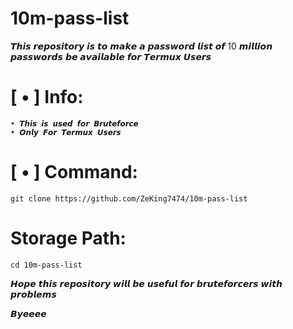 # 10m-pass-list
𝙏𝙝𝙞𝙨 𝙧𝙚𝙥𝙤𝙨𝙞𝙩𝙤𝙧𝙮 𝙞𝙨 𝙩𝙤 𝙢𝙖𝙠𝙚 𝙖 𝙥𝙖𝙨𝙨𝙬𝙤𝙧𝙙 𝙡𝙞𝙨𝙩 𝙤𝙛 10 𝙢𝙞𝙡𝙡𝙞𝙤𝙣 𝙥𝙖𝙨𝙨𝙬𝙤𝙧𝙙𝙨 𝙗𝙚 𝙖𝙫𝙖𝙞𝙡𝙖𝙗𝙡𝙚 𝙛𝙤𝙧 𝙏𝙚𝙧𝙢𝙪𝙭 𝙐𝙨𝙚𝙧𝙨

# [ • ] Info:
    • 𝙏𝙝𝙞𝙨 𝙞𝙨 𝙪𝙨𝙚𝙙 𝙛𝙤𝙧 𝘽𝙧𝙪𝙩𝙚𝙛𝙤𝙧𝙘𝙚
    • 𝙊𝙣𝙡𝙮 𝙁𝙤𝙧 𝙏𝙚𝙧𝙢𝙪𝙭 𝙐𝙨𝙚𝙧𝙨

# [ • ] Command: 
    git clone https://github.com/ZeKing7474/10m-pass-list

# Storage Path: 
    cd 10m-pass-list

𝙃𝙤𝙥𝙚 𝙩𝙝𝙞𝙨 𝙧𝙚𝙥𝙤𝙨𝙞𝙩𝙤𝙧𝙮 𝙬𝙞𝙡𝙡 𝙗𝙚 𝙪𝙨𝙚𝙛𝙪𝙡 𝙛𝙤𝙧 𝙗𝙧𝙪𝙩𝙚𝙛𝙤𝙧𝙘𝙚𝙧𝙨 𝙬𝙞𝙩𝙝 𝙥𝙧𝙤𝙗𝙡𝙚𝙢𝙨

𝘽𝙮𝙚𝙚𝙚𝙚